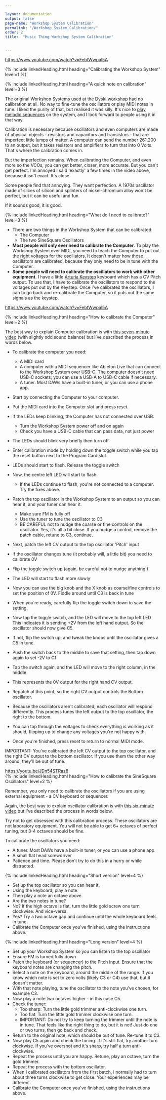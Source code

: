```yaml
---

layout: documentation
output: false
page-name: "Workshop System Calibration" 
permalink: "/Workshop_System_Calibration/"
order: 2
title:  "Music Thing Workshop System Calibration"


---
```

https://www.youtube.com/watch?v=FebtWwpal5A 

{% include linkedHeading.html heading="Calibrating the Workshop System" level=1 %}  

{% include linkedHeading.html heading="A quick note on calibration" level=3 %}  

The original Workshop Systems used at the [Dyski workshop](https://dyski.co/Port-Navas-Sessions) had no calibration at all. No way to fine-tune the oscillators or play MIDI notes in tune. I liked the purity of that, but realised it was silly. It's nice to [play melodic sequences](https://www.instagram.com/p/DCTmBretEFf/) on the system, and I look forward to people using it in that way.  

Calibration is necessary because oscillators and even computers are made of physical objects - resistors and capacitors and transistors - that are imperfect little lumps of matter. A computer can send the number 261,200 to an output, but it takes resistors and amplifiers to turn that into 0 Volts. That's where the calibration comes in. 

But the imperfection remains. When calibrating the Computer, and even more so the VCOs, you can get better, closer, more accurate. But you can't get perfect. I'm annoyed I said 'exactly' a few times in the video above, because it isn't exact. It's close.  

Some people find that annoying. They want perfection. A 1970s oscillator made of slices of silicon and splinters of nickel-chromium alloy won't be perfect, but it can be useful and fun. 

If it sounds good, it is good. 

{% include linkedHeading.html heading="What do I need to calibrate?" level=3 %}  
* There are two things in the Workshop System that can be calibrated: 
    * The Computer 
    * The two SineSquare Oscillators 
* **Most people will only ever need to calibrate the Computer.** To play the Workshop System over MIDI, you need to teach the Computer to put out the right voltages for the oscillators. It doesn't matter how those oscillators are calibrated, because they only need to be in tune with the Computer. 
* **Some people will need to calibrate the oscillators to work with other equipment.** I have a little [Arturia Keystep](https://www.arturia.com/products/hybrid-synths/keystep/overview) keyboard which has a CV Pitch output. To use that, I have to calibrate the oscillators to respond to the voltages put out by the Keystep. Once I've calibrated the oscillators, I can to go back and re-calibrate the Computer, so it puts out the same signals as the keystep. 

https://www.youtube.com/watch?v=FebtWwpal5A 

{% include linkedHeading.html heading="How to calibrate the Computer" level=2 %}  

The best way to explain Computer calibration is with [this seven-minute video](https://www.youtube.com/watch?v=FebtWwpal5A) (with slightly odd sound balance) but I've described the process in words below. 

* To calibrate the computer you need: 
  * A MIDI card 
  * A computer with a MIDI sequencer like Ableton Live that can connect to the Workshop System over USB-C. The computer doesn't need USB-C sockets; you can use a USB-A to USB-C cable if necessary. 
  * A tuner. Most DAWs have a built-in tuner, or you can use a phone app.  

* Start by connecting the Computer to your computer.  
* Put the MIDI card into the Computer slot and press reset. 
* If the LEDs keep blinking, the Computer has not connected over USB. 
   * Turn the Workshop System power off and on again 
   * Check you have a USB-C cable that can pass data, not just power  
* The LEDs should blink very briefly then turn off  
* Enter calibration mode by holding down the toggle switch while you tap the reset button next to the Program Card slot.  
* LEDs should start to flash. Release the toggle switch
* Now, the centre left LED will start to flash
	* If the LEDs continue to flash, you're not connected to a computer. Try the fixes above. 
* Patch the top oscillator in the Workshop System to an output so you can hear it, and your tuner can hear it. 
	* Make sure FM is fully off
	* Use the tuner to tune the oscillator to C3
	* BE CAREFUL not to nudge the coarse or fine controls on the oscillator. Yes, it's all a bit close. If you nudge a control, remove the patch cable,  retune to C3, continue. 
* Next, patch the left CV output to the top oscillator 'Pitch' input
* If the oscillator changes tune (it probably will, a little bit) you need to calibrate 0V
* Flip the toggle switch up (again, be careful not to nudge anything!) 
* The LED will start to flash more slowly
* Now you can use the big knob and the X knob as coarse/fine controls to set the position of 0V. Fiddle around until C3 is back in tune
* When you're ready, carefully flip the toggle switch down to save the setting.
* Now tap the toggle switch, and the LED will move to the top left LED
This indicates it is sending +2V from the left hand output. So the oscillator should now give C5. 
* If not, flip the switch up, and tweak the knobs until the oscillator gives a C5 in tune.
* Push the switch back to the middle to save that setting, then tap down again to set -2V to C1
* Tap the switch again, and the LED will move to the right column, in the middle.
* This represents the 0V output for the right hand CV output.
* Repatch at this point, so the right CV output controls the Bottom oscillator.
* Because the oscillators aren't calibrated, each oscillator will respond differently. This process tunes the left output to the top oscillator, the right to the bottom. 
* You can tap through the voltages to check everything is working as it should, flipping up to change any voltages you're not happy with.
* Once you're finished, press reset to return to normal MIDI mode.

IMPORTANT: You've calibrated the left CV output to the top oscillator, and the right CV output to the bottom oscillator. If you use them the other way around, they'll be out of tune. 

https://youtu.be/JDn54STRaz8  
{% include linkedHeading.html heading="How to calibrate the SineSquare Oscillators" level=2 %}    

Remember, you only need to calibrate the oscillators if you are using external equipment - a CV keyboard or sequencer.  

Again, the best way to explain oscillator calibration is with [this six-minute video](https://www.youtube.com/watch?v=JDn54STRaz8) but I've described the process in words below.

Try not to get obsessed with this calibration process. These oscillators are not laboratory equipment. You will not be able to get 6+ octaves of perfect tuning, but 3-4 octaves should be fine. 

To calibrate the oscillators you need: 
  * A tuner. Most DAWs have a built-in tuner, or you can use a phone app.  
  * A small flat head screwdriver 
  * Patience and time. Please don't try to do this in a hurry or while distracted. 
  
{% include linkedHeading.html heading="Short version" level=4 %}    
 
* Set up the top oscillator so you can hear it. 
* Using the keyboard, play a note. 
* Then play a note an octave above. 
* Are the two notes in tune? 
* No? If the high octave is flat, turn the little gold screw one turn clockwise. And vice-versa. 
* Yes? Try a two octave gap and continue until the whole keyboard feels in tune. 
* Calibrate the Computer once you've finished, using the instructions above.
  
{% include linkedHeading.html heading="Long version" level=4 %}    
* Set up your Workshop System so you can listen to the top oscillator 
* Ensure FM is turned fully down 
* Patch the keyboard (or sequencer) to the Pitch input. Ensure that the keyboard notes are changing the pitch. 
* Select a note on the keyboard, around the middle of the range. If you know which note is set to zero volts (likely C3 or C4) use that, but it doesn't matter. 
* With that note playing, tune the oscillator to the note you've chosen, for example C3. 
* Now play a note two octaves higher - in this case C5. 
* Check the tuner: 
    * Too sharp: Turn the little gold trimmer anti-clockwise one turn. 
    * Too flat: Turn the little gold trimmer clockwise one turn. 
    * IMPORTANT: Do not try to keep turning the trimmer until the note is in tune. That feels like the right thing to do, but it is not! Just do one or two  turns, then go back and check. 
* Return to the original note, which should be out of tune. Re-tune it to C3. 
* Now play C5 again and check the tuning. If it's still flat, try another turn clockwise. If you've overshot and it's sharp, try half a turn anti-clockwise. 
* Repeat the process until you are happy. Retune, play an octave, turn the gold trimmer. 
* Repeat the process with the bottom oscillator. 
* When I calibrated oscillators from the first batch, I normally had to turn about three turns clockwise to get close. Your experiences may be different. 
* Calibrate the Computer once you've finished, using the instructions above.

 

